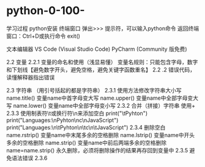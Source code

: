 # python-0-100-
学习过程
python安装
终端窗口
弹出>>> 提示符，可以输入python命令
返回终端窗口：Ctrl+D或执行命令 exit()

文本编辑器   VS Code (Visual Studio Code)        PyCharm (Community 版免费)

2.2 变量
2.2.1 变量的命名和使用（浅显易懂）
变量名规则：只能包含字母，数字和下划线【避免数字开头，避免空格，避免关键字函数重名】
2.2 .2 错误代码，读懂解释器指出错误

2.3 字符串 （用引号括起的都是字符串）
2.3.1 使用方法修改字符串大小写
         name.title()       变量name中首字母变大写
         name.upper()   变量name中全部字母变大写
         name.lower()    变量name中全部字母变小写
2.3.2 合并（拼接）字符串
         使用+
2.3.3   使用制表符\t或换行符\n来添加空白
         print("\tPyhton")
         print("Languages:\nPyhton\nc\nJavaScript")
         print("Languages:\n\tPyhton\n\tc\n\tJavaScript")
2.3.4 删除空白
         name.rstrip()    变量name中末尾多余的空格删除
         name.lstrip()     变量name中开头多余的空格删除
         name.strip()      变量name中前后两端多余的空格删除
         name=name.strip()    永久删除，必须将删除操作的结果再存回到变量中
2.3.5 避免语法错误
2.3.6 
